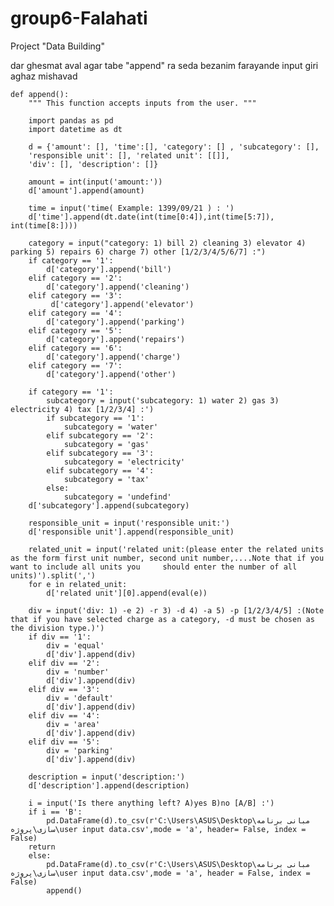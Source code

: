 # group6-Falahati
Project "Data Building"


dar ghesmat aval agar tabe "append" ra seda bezanim farayande input giri aghaz mishavad



    def append():
        """ This function accepts inputs from the user. """
    
        import pandas as pd
        import datetime as dt
    
        d = {'amount': [], 'time':[], 'category': [] , 'subcategory': [],
        'responsible unit': [], 'related unit': [[]],
        'div': [], 'description': []}
    
        amount = int(input('amount:'))
        d['amount'].append(amount)
    
        time = input('time( Example: 1399/09/21 ) : ')
        d['time'].append(dt.date(int(time[0:4]),int(time[5:7]), int(time[8:])))
    
        category = input("category: 1) bill 2) cleaning 3) elevator 4) parking 5) repairs 6) charge 7) other [1/2/3/4/5/6/7] :")
        if category == '1':
            d['category'].append('bill')
        elif category == '2':
            d['category'].append('cleaning')
        elif category == '3':
             d['category'].append('elevator')
        elif category == '4':
            d['category'].append('parking')
        elif category == '5':
            d['category'].append('repairs')
        elif category == '6':
            d['category'].append('charge')
        elif category == '7':
            d['category'].append('other')
        
        if category == '1':
            subcategory = input('subcategory: 1) water 2) gas 3) electricity 4) tax [1/2/3/4] :')
            if subcategory == '1':
                subcategory = 'water'
            elif subcategory == '2':
                subcategory = 'gas'
            elif subcategory == '3':
                subcategory = 'electricity'
            elif subcategory == '4':
                subcategory = 'tax'
            else:
                subcategory = 'undefind'
        d['subcategory'].append(subcategory)
    
        responsible_unit = input('responsible unit:')
        d['responsible unit'].append(responsible_unit)
    
        related_unit = input('related unit:(please enter the related units as the form first unit number, second unit number,....Note that if you want to include all units you     should enter the number of all units)').split(',')
        for e in related_unit:
            d['related unit'][0].append(eval(e))
    
        div = input('div: 1) -e 2) -r 3) -d 4) -a 5) -p [1/2/3/4/5] :(Note that if you have selected charge as a category, -d must be chosen as the division type.)')
        if div == '1':
            div = 'equal'
            d['div'].append(div)
        elif div == '2':
            div = 'number'
            d['div'].append(div)
        elif div == '3':
            div = 'default'
            d['div'].append(div)
        elif div == '4':
            div = 'area'
            d['div'].append(div)
        elif div == '5':
            div = 'parking'
            d['div'].append(div)
    
        description = input('description:')
        d['description'].append(description)
    
        i = input('Is there anything left? A)yes B)no [A/B] :')
        if i == 'B':
            pd.DataFrame(d).to_csv(r'C:\Users\ASUS\Desktop\مبانی برنامه سازی\پروژه\user input data.csv',mode = 'a', header= False, index = False)
        return
        else:
            pd.DataFrame(d).to_csv(r'C:\Users\ASUS\Desktop\مبانی برنامه سازی\پروژه\user input data.csv',mode = 'a', header = False, index = False)
            append()

